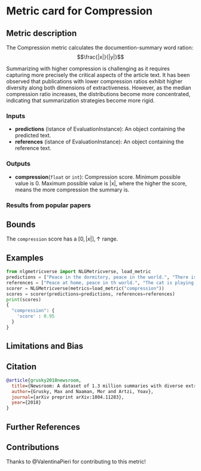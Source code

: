 # Metric card for Compression

## Metric description
The Compression metric calculates the documention-summary word ration: $$\frac{|x|}{|y|}$$

Summarizing with higher compression is challenging as it requires capturing more precisely the critical aspects of the article text. It has been observed that publications with lower compression ratios exhibit higher diversity along both dimensions of extractiveness. However, as the median compression ratio increases, the distributions become more concentrated, indicating that summarization strategies become more rigid.

### Inputs
- **predictions** (istance of EvaluationInstance): An object containing the predicted text.
- **references** (istance of EvaluationInstance): An object containing the reference text.

### Outputs
- **compression**(`float` or `int`): Compression score. Minimum possible value is 0. Maximum possible value is |x|, where the higher the score, means the more compression the summary is.

### Results from popular papers

## Bounds
The `compression` score has a $[0,|x|],\uparrow$ range.

## Examples
```python
from nlgmetricverse import NLGMetricverse, load_metric
predictions = ["Peace in the dormitory, peace in the world.", "There is a cat on the mat."]
references = ["Peace at home, peace in th world.", "The cat is playing on the mat."]
scorer = NLGMetricverse(metrics=load_metric("compression"))
scores = scorer(predictions=predictions, references=references)
print(scores)
{ 
  "compression": { 
    'score' : 0.95 
  } 
}
```

## Limitations and Bias

## Citation
```bibtex
@article{grusky2018newsroom,
  title={Newsroom: A dataset of 1.3 million summaries with diverse extractive strategies},
  author={Grusky, Max and Naaman, Mor and Artzi, Yoav},
  journal={arXiv preprint arXiv:1804.11283},
  year={2018}
}
```

## Further References

## Contributions
Thanks to @ValentinaPieri for contributing to this metric!